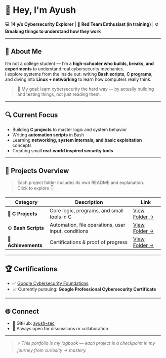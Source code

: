 # 👋 Hey, I'm Ayush  

💻 **14 y/o Cybersecurity Explorer** | 🔐 **Red Team Enthusiast (in training)** | ⚙️ **Breaking things to understand how they work**

---

## 🧠 About Me
I’m not a college student — I’m a **high-schooler who builds, breaks, and experiments** to understand real cybersecurity mechanics.  
I explore systems from the inside out: writing **Bash scripts**, **C programs**, and diving into **Linux + networking** to learn how computers really think.  

> 🚀 My goal: learn cybersecurity the hard way — by actually building and testing things, not just reading them.

---

## 🔍 Current Focus
- Building **C projects** to master logic and system behavior  
- Writing **automation scripts** in Bash  
- Learning **networking, system internals, and basic exploitation** concepts  
- Creating small **real-world inspired security tools**

---

## 🧩 Projects Overview
> Each project folder includes its own README and explanation.  
> Click to explore 👇

| Category | Description | Link |
|-----------|--------------|------|
| 🧮 **C Projects** | Core logic, programs, and small tools in C | [View Folder →](./Projects/C) |
| ⚙️ **Bash Scripts** | Automation, file operations, user input, conditions | [View Folder →](./Projects/Bash) |
| 🧾 **Achievements** | Certifications & proof of progress | [View Folder →](./Achievements) |

---

## 🏆 Certifications
- ✅ [Google Cybersecurity Foundations](./Achievements/Foundations_of_Cybersecurity.pdf)  
- 📈 Currently pursuing: **Google Professional Cybersecurity Certificate**

---

## 🌐 Connect
- 🐙 GitHub: [ayush-sec](https://github.com/ayush-sec)
- 💬 Always open for discussions or collaboration

---

> ⚡ *This portfolio is my logbook — each project is a checkpoint in my journey from curiosity → mastery.*